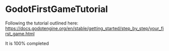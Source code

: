 # GodotFirstGameTutorial
Following the tutorial outlined here: https://docs.godotengine.org/en/stable/getting_started/step_by_step/your_first_game.html

It is 100% completed
